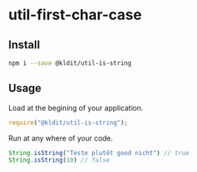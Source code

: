 # util-first-char-case

## Install
```bash
npm i --save @kldit/util-is-string
```

## Usage
Load at the begining of your application.
```javascript
require("@kldit/util-is-string");
```
Run at any where of your code.
```javascript
String.isString("Teste plutôt good nicht") // true
String.isString(10) // false
```
